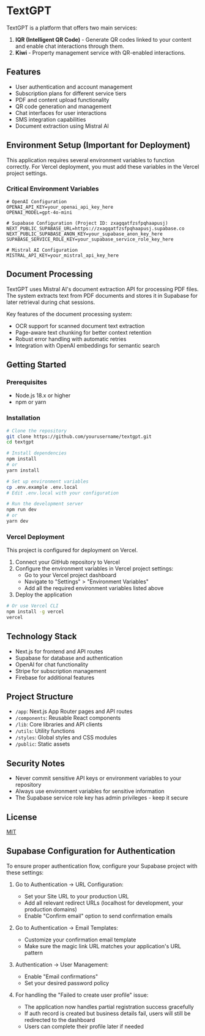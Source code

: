 # TextGPT

TextGPT is a platform that offers two main services:

1. **IQR (Intelligent QR Code)** - Generate QR codes linked to your content and enable chat interactions through them.
2. **Kiwi** - Property management service with QR-enabled interactions.

## Features

- User authentication and account management
- Subscription plans for different service tiers
- PDF and content upload functionality
- QR code generation and management
- Chat interfaces for user interactions
- SMS integration capabilities
- Document extraction using Mistral AI

## Environment Setup (Important for Deployment)

This application requires several environment variables to function correctly. For Vercel deployment, you must add these variables in the Vercel project settings.

### Critical Environment Variables

```
# OpenAI Configuration
OPENAI_API_KEY=your_openai_api_key_here
OPENAI_MODEL=gpt-4o-mini

# Supabase Configuration (Project ID: zxagqatfzsfpqhaapusj)
NEXT_PUBLIC_SUPABASE_URL=https://zxagqatfzsfpqhaapusj.supabase.co
NEXT_PUBLIC_SUPABASE_ANON_KEY=your_supabase_anon_key_here
SUPABASE_SERVICE_ROLE_KEY=your_supabase_service_role_key_here

# Mistral AI Configuration
MISTRAL_API_KEY=your_mistral_api_key_here
```

## Document Processing

TextGPT uses Mistral AI's document extraction API for processing PDF files. The system extracts text from PDF documents and stores it in Supabase for later retrieval during chat sessions.

Key features of the document processing system:
- OCR support for scanned document text extraction
- Page-aware text chunking for better context retention
- Robust error handling with automatic retries
- Integration with OpenAI embeddings for semantic search

## Getting Started

### Prerequisites

- Node.js 18.x or higher
- npm or yarn

### Installation

```bash
# Clone the repository
git clone https://github.com/yourusername/textgpt.git
cd textgpt

# Install dependencies
npm install
# or
yarn install

# Set up environment variables
cp .env.example .env.local
# Edit .env.local with your configuration

# Run the development server
npm run dev
# or
yarn dev
```

### Vercel Deployment

This project is configured for deployment on Vercel.

1. Connect your GitHub repository to Vercel
2. Configure the environment variables in Vercel project settings:
   - Go to your Vercel project dashboard
   - Navigate to "Settings" > "Environment Variables"
   - Add all the required environment variables listed above
3. Deploy the application

```bash
# Or use Vercel CLI
npm install -g vercel
vercel
```

## Technology Stack

- Next.js for frontend and API routes
- Supabase for database and authentication
- OpenAI for chat functionality
- Stripe for subscription management
- Firebase for additional features

## Project Structure

- `/app`: Next.js App Router pages and API routes
- `/components`: Reusable React components
- `/lib`: Core libraries and API clients
- `/utils`: Utility functions
- `/styles`: Global styles and CSS modules
- `/public`: Static assets

## Security Notes

- Never commit sensitive API keys or environment variables to your repository
- Always use environment variables for sensitive information
- The Supabase service role key has admin privileges - keep it secure

## License

[MIT](LICENSE)

## Supabase Configuration for Authentication

To ensure proper authentication flow, configure your Supabase project with these settings:

1. Go to Authentication → URL Configuration:
   - Set your Site URL to your production URL
   - Add all relevant redirect URLs (localhost for development, your production domains)
   - Enable "Confirm email" option to send confirmation emails

2. Go to Authentication → Email Templates:
   - Customize your confirmation email template
   - Make sure the magic link URL matches your application's URL pattern

3. Authentication → User Management:
   - Enable "Email confirmations" 
   - Set your desired password policy

4. For handling the "Failed to create user profile" issue:
   - The application now handles partial registration success gracefully
   - If auth record is created but business details fail, users will still be redirected to the dashboard
   - Users can complete their profile later if needed
